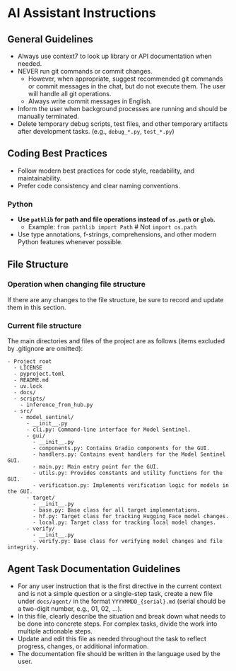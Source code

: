 # AI Assistant Instructions

## General Guidelines

- Always use context7 to look up library or API documentation when needed.
- NEVER run git commands or commit changes.
  - However, when appropriate, suggest recommended git commands or commit messages in the chat, but do not execute them. The user will handle all git operations.
  - Always write commit messages in English.
- Inform the user when background processes are running and should be manually terminated.
- Delete temporary debug scripts, test files, and other temporary artifacts after development tasks. (e.g., `debug_*.py`, `test_*.py`)

## Coding Best Practices

- Follow modern best practices for code style, readability, and maintainability.
- Prefer code consistency and clear naming conventions.

### Python

- **Use `pathlib` for path and file operations instead of `os.path` or `glob`.**
  - Example: `from pathlib import Path` # Not `import os.path`
- Use type annotations, f-strings, comprehensions, and other modern Python features whenever possible.

## File Structure

### Operation when changing file structure

If there are any changes to the file structure, be sure to record and update them in this section.

### Current file structure

The main directories and files of the project are as follows (items excluded by .gitignore are omitted):

```file
- Project root
  - LICENSE
  - pyproject.toml
  - README.md
  - uv.lock
  - docs/
  - scripts/
    - inference_from_hub.py
  - src/
    - model_sentinel/
      - __init__.py
      - cli.py: Command-line interface for Model Sentinel.
      - gui/
        - __init__.py
        - components.py: Contains Gradio components for the GUI.
        - handlers.py: Contains event handlers for the Model Sentinel GUI.
        - main.py: Main entry point for the GUI.
        - utils.py: Provides constants and utility functions for the GUI.
        - verification.py: Implements verification logic for models in the GUI.
      - target/
        - __init__.py
        - base.py: Base class for all target implementations.
        - hf.py: Target class for tracking Hugging Face model changes.
        - local.py: Target class for tracking local model changes.
      - verify/
        - __init__.py
        - verify.py: Base class for verifying model changes and file integrity.
```

## Agent Task Documentation Guidelines

- For any user instruction that is the first directive in the current context and is not a simple question or a single-step task, create a new file under `docs/agent/` in the format `YYYYMMDD_{serial}.md` (serial should be a two-digit number, e.g., 01, 02, ...).
- In this file, clearly describe the situation and break down what needs to be done into concrete steps. For complex tasks, divide the work into multiple actionable steps.
- Update and edit this file as needed throughout the task to reflect progress, changes, or additional information.
- The documentation file should be written in the language used by the user.
